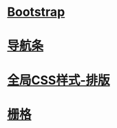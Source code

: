 # [Bootstrap](https://411426414.github.io/Bootstrap/)

# [导航条](https://411426414.github.io/Bootstrap/3.nav.html)

# [全局CSS样式-排版](https://411426414.github.io/Bootstrap/4.CSS_demo.html)

# [栅格](https://411426414.github.io/Bootstrap/5.Bootstrap_CSS_栅格.html)